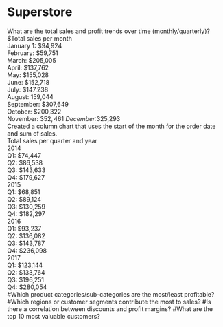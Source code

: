 # Superstore

What are the total sales and profit trends over time (monthly/quarterly)? \
$Total sales per month\
January 1: $94,924\
February: $59,751\
March: $205,005\
April: $137,762\
May: $155,028\
June: $152,718\
July: $147.238\
August: 159,044\
September: $307,649\
October: $200,322\
November: $352,461\
December:$325,293\
Created a column chart that uses the start of the month for the order date and sum of sales.\
Total sales per quarter and year\
2014\
Q1: $74,447\
Q2: $86,538\
Q3: $143,633\
Q4: $179,627\
2015\
Q1: $68,851\
Q2: $89,124\
Q3: $130,259\
Q4: $182,297\
2016\
Q1: $93,237\
Q2: $136,082\
Q3: $143,787\
Q4: $236,098\
2017\
Q1: $123,144\
Q2: $133,764\
Q3: $196,251\
Q4: $280,054\
#Which product categories/sub-categories are the most/least profitable?
#Which regions or customer segments contribute the most to sales?
#Is there a correlation between discounts and profit margins?
#What are the top 10 most valuable customers?
